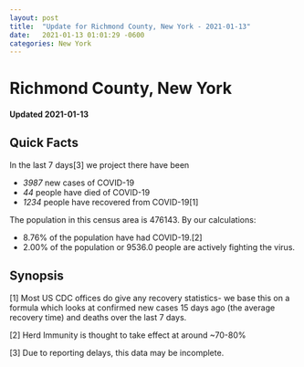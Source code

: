 ```yaml
---
layout: post
title:  "Update for Richmond County, New York - 2021-01-13"
date:   2021-01-13 01:01:29 -0600
categories: New York
---
```


# Richmond County, New York
#### Updated 2021-01-13

## Quick Facts

In the last 7 days[3] we project there have been
- *3987* new cases of COVID-19
- *44* people have died of COVID-19
- *1234* people have recovered from COVID-19[1]

The population in this census area is 476143. By our calculations:
- 8.76% of the population have had COVID-19.[2]
- 2.00% of the population or 9536.0 people are actively fighting the virus.

## Synopsis




[1] Most US CDC offices do give any recovery statistics- we base this on a formula which looks at confirmed new cases
15 days ago (the average recovery time) and deaths over the last 7 days.

[2] Herd Immunity is thought to take effect at around ~70-80%

[3] Due to reporting delays, this data may be incomplete.
 
    